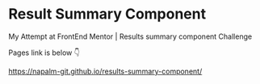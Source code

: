 # Result Summary Component

My Attempt at FrontEnd Mentor | Results summary component Challenge

Pages link is below 👇

https://napalm-git.github.io/results-summary-component/
